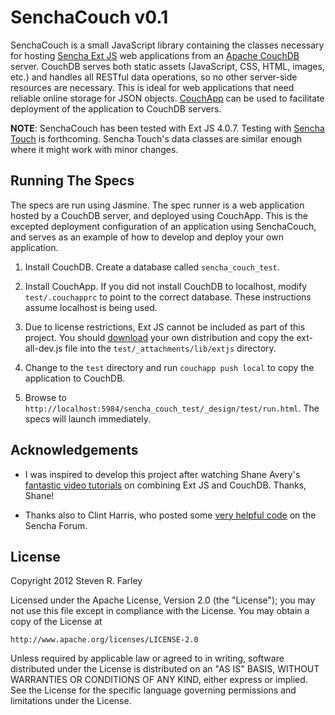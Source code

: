 SenchaCouch v0.1
================

SenchaCouch is a small JavaScript library containing the classes necessary for hosting [Sencha Ext
JS](http://www.sencha.com/products/extjs/) web applications from an [Apache
CouchDB](http://couchdb.apache.org/) server. CouchDB serves both static assets (JavaScript, CSS,
HTML, images, etc.) and handles all RESTful data operations, so no other server-side resources are
necessary. This is ideal for web applications that need reliable online storage for JSON objects.
[CouchApp](http://couchapp.org) can be used to facilitate deployment of the application to CouchDB servers.

**NOTE**: SenchaCouch has been tested with Ext JS 4.0.7. Testing with [Sencha
Touch](http://www.sencha.com/products/touch/) is forthcoming. Sencha Touch's data classes are
similar enough where it might work with minor changes.

Running The Specs
-----------------
The specs are run using Jasmine. The spec runner is a web application hosted by a CouchDB server,
and deployed using CouchApp. This is the excepted deployment configuration of an application using
SenchaCouch, and serves as an example of how to develop and deploy your own application.

1. Install CouchDB. Create a database called `sencha_couch_test`.

1. Install CouchApp. If you did not install CouchDB to localhost, modify `test/.couchapprc` to point
to the correct database. These instructions assume localhost is being used.

1. Due to license restrictions, Ext JS cannot be included as part of this project. You should
[download](http://www.sencha.com/products/extjs/download) your own distribution and copy the
ext-all-dev.js file into the `test/_attachments/lib/extjs` directory.

1. Change to the `test` directory and run `couchapp push local` to copy the application to CouchDB.

1. Browse to `http://localhost:5984/sencha_couch_test/_design/test/run.html`. The specs will launch
immediately.

Acknowledgements
----------------

- I was inspired to develop this project after watching Shane Avery's [fantastic video
  tutorials](http://averydc.com/ee/index.php/blog/couchdb_extjs4_a_winning_combination) on combining
  Ext JS and CouchDB. Thanks, Shane!
  
- Thanks also to Clint Harris, who posted some [very helpful code](
  http://www.sencha.com/forum/showthread.php?152106-Model.save%28%29-breaks-if-server-doesn-t-respond-with-updated-record-data)
  on the Sencha Forum.

License
-------

Copyright 2012 Steven R. Farley

Licensed under the Apache License, Version 2.0 (the "License"); you may not use this file except in
compliance with the License. You may obtain a copy of the License at

    http://www.apache.org/licenses/LICENSE-2.0

Unless required by applicable law or agreed to in writing, software distributed under the License is
distributed on an "AS IS" BASIS, WITHOUT WARRANTIES OR CONDITIONS OF ANY KIND, either express or
implied. See the License for the specific language governing permissions and limitations under the
License.

